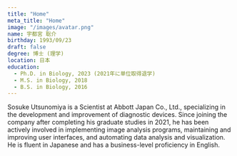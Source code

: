 ```yaml
---
title: "Home"
meta_title: "Home"
image: "/images/avatar.png"
name: 宇都宮 聡介
birthday: 1993/09/23
draft: false
degree: 博士 (理学)
location: 日本
education:
  - Ph.D. in Biology, 2023 (2021年に単位取得退学)
  - M.S. in Biology, 2018
  - B.S. in Biology, 2016
---
```


Sosuke Utsunomiya is a Scientist at Abbott Japan Co., Ltd., specializing in the development and improvement of diagnostic devices. Since joining the company after completing his graduate studies in 2021, he has been actively involved in implementing image analysis programs, maintaining and improving user interfaces, and automating data analysis and visualization. He is fluent in Japanese and has a business-level proficiency in English.
